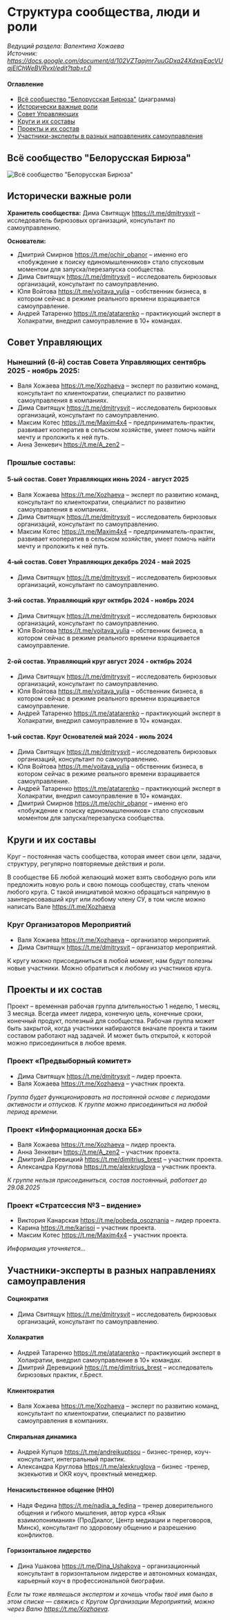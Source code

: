 # Структура сообщества, люди и роли
*Ведущий раздела: Валентина Хожаева*  
*Источник: https://docs.google.com/document/d/102VZTqajmr7uuGDxa24XdxqjEacVUqjElChWeBVRvxI/edit?tab=t.0*

#### Оглавление
- [Всё сообщество "Белорусская Бирюза"](#всё-сообщество-белорусская-бирюза) (диаграмма)
- [Исторически важные роли](#исторически-важные-роли)
- [Совет Управляющих](#совет-управляющих)
- [Круги и их составы](#круги-и-их-составы)
- [Проекты и их состав](#проекты-и-их-состав)
- [Участники-эксперты в разных направлениях самоуправления](#участники-эксперты-в-разных-направлениях-самоуправления)

## Всё сообщество "Белорусская Бирюза"
![Всё сообщество "Белорусская Бирюза"](/images/whole-community-BB.png)

## Исторически важные роли
**Хранитель сообщества:** Дима Свитящук https://t.me/dmitrysvit – исследователь бирюзовых организаций, консультант по самоуправлению.

**Основатели:**  
- Дмитрий Смирнов https://t.me/ochir_obanor – именно его «побуждение к поиску единомышленников» стало спусковым моментом для запуска/перезапуска сообщества.
- Дима Свитящук https://t.me/dmitrysvit – исследователь бирюзовых организаций, консультант по самоуправлению.
- Юля Войтова https://t.me/voitava_yulia – собственник бизнеса, в котором сейчас в режиме реального времени взращивается самоуправление.
- Андрей Татаренко https://t.me/atatarenko – практикующий эксперт в Холакратии, внедрил самоуправление в 10+ командах.

## Совет Управляющих

### Нынешний (6-й) состав Совета Управляющих сентябрь 2025 - ноябрь 2025:
- Валя Хожаева https://t.me/Xozhaeva – эксперт по развитию команд, консультант по клиентократии, специалист по развитию самоуправления в компаниях.
- Дима Свитящук https://t.me/dmitrysvit – исследователь бирюзовых организаций, консультант по самоуправлению.
- Максим Котес https://t.me/Maxim4x4 – предприниматель-практик, развивает кооператив в сельском хозяйстве, умеет помочь найти мечту и проложить к ней путь.
- Анна Зенкевич https://t.me/A_zen2 –

### Прошлые составы:

#### 5-ый состав. Совет Управляющих июнь 2024 - август 2025
- Валя Хожаева https://t.me/Xozhaeva – эксперт по развитию команд, консультант по клиентократии, специалист по развитию самоуправления в компаниях.
- Дима Свитящук https://t.me/dmitrysvit – исследователь бирюзовых организаций, консультант по самоуправлению.
- Максим Котес https://t.me/Maxim4x4 – предприниматель-практик, развивает кооператив в сельском хозяйстве, умеет помочь найти мечту и проложить к ней путь.

#### 4-ый состав. Совет Управляющих декабрь 2024 - май 2025
- Дима Свитящук https://t.me/dmitrysvit – исследователь бирюзовых организаций, консультант по самоуправлению.

#### 3-ий состав. Управляющий круг октябрь 2024 - ноябрь 2024
- Дима Свитящук https://t.me/dmitrysvit – исследователь бирюзовых организаций, консультант по самоуправлению.
- Юля Войтова https://t.me/voitava_yulia – обственник бизнеса, в котором сейчас в режиме реального времени взращивается самоуправление.

#### 2-ой состав. Управляющий круг август 2024 - октябрь 2024
- Дима Свитящук https://t.me/dmitrysvit – исследователь бирюзовых организаций, консультант по самоуправлению.
- Юля Войтова https://t.me/voitava_yulia – обственник бизнеса, в котором сейчас в режиме реального времени взращивается самоуправление.
- Андрей Татаренко https://t.me/atatarenko – практикующий эксперт в Холакратии, внедрил самоуправление в 10+ командах.

#### 1-ый состав. Круг Основателей май 2024 - июль 2024
- Дима Свитящук https://t.me/dmitrysvit – исследователь бирюзовых организаций, консультант по самоуправлению.
- Юля Войтова https://t.me/voitava_yulia – обственник бизнеса, в котором сейчас в режиме реального времени взращивается самоуправление.
- Андрей Татаренко https://t.me/atatarenko – практикующий эксперт в Холакратии, внедрил самоуправление в 10+ командах.
- Дмитрий Смирнов https://t.me/ochir_obanor – именно его «побуждение к поиску единомышленников» стало спусковым моментом для запуска/перезапуска сообщества.

## Круги и их составы
Круг – постоянная часть сообщества, которая имеет свои цели, задачи, структуру, регулярно повторяемые действия и роли.

В сообществе ББ любой желающий может взять свободную роль или предложить новую роль и свою помощь сообществу, стать членом любого круга. С такой инициативой можно обращаться напрямую в заинтересовавший круг или любому члену СУ, в том числе можно написать Вале https://t.me/Xozhaeva

### Круг Организаторов Мероприятий
- Валя Хожаева https://t.me/Xozhaeva – организатор мероприятий.
- Дима Свитящук https://t.me/dmitrysvit – организатор мероприятий.

К кругу можно присоединиться в любой момент, нам будут полезны новые участники. Можно обратиться к любому из участников круга.

## Проекты и их состав
Проект – временная рабочая группа длительностью 1 неделю, 1 месяц, 3 месяца. Всегда имеет лидера, конечную цель, конечные сроки, конечный продукт, полезный для сообщества. Рабочая группа может быть закрытой, когда участники набираются вначале проекта и таким составом работают над задачей. И может быть открытой, к которой можно присоединиться в любое время.

### Проект «Предвыборный комитет»
- Дима Свитящук https://t.me/dmitrysvit – лидер проекта.
- Валя Хожаева https://t.me/Xozhaeva – участник проекта.

*Группа будет функционировать на постоянной основе с периодами активности и отпусков. К группе можно присоединиться на любой период времени.*

### Проект «Информационная доска ББ»
- Валя Хожаева https://t.me/Xozhaeva – лидер проекта.
- Анна Зенкевич https://t.me/A_zen2 – участник проекта.
- Дмитрий Деревицкий https://t.me/dimitrius_brest – участник проекта.
- Александра Круглова https://t.me/alexkruglova – участник проекта.

*К группе нельзя присоединиться, состав постоянный, работает до 29.08.2025*

### Проект «Стратсессия №3 – видение»
- Виктория Канарская https://t.me/pobeda_osoznania – лидер проекта.
- Карина https://t.me/karisoi – участник проекта.
- Максим Котес https://t.me/Maxim4x4 – участник проекта.

*Информация уточняется…*

## Участники-эксперты в разных направлениях самоуправления

#### Социократия
- Дима Свитящук https://t.me/dmitrysvit – исследователь бирюзовых организаций, консультант по самоуправлению.
#### Холакратия
- Андрей Татаренко https://t.me/atatarenko – практикующий эксперт в Холакратии, внедрил самоуправление в 10+ командах.
- Дмитрий Деревицкий https://t.me/dimitrius_brest – исследователь бирюзовых практик, г.Брест.
#### Клиентократия
- Валя Хожаева https://t.me/Xozhaeva – эксперт по развитию команд, консультант по клиентократии, специалист по развитию самоуправления в компаниях.
#### Спиральная динамика
- Андрей Купцов https://t.me/andreikuptsou – бизнес-тренер, коуч-консультант, интегральный практик.
- Александра Круглова https://t.me/alexkruglova – бизнес -тренер, экзекьютив и OKR коуч, проектный менеджер.
#### Ненасильственное общение (ННО)
- Надя Федина https://t.me/nadia_a_fedina – тренер доверительного общения и гибкого мышления, автор курса «Язык взаимопонимания» (ПроДиалог, Центр медиации и переговоров, Минск), консультант по здоровому общению и разрешению конфликтов.
#### Горизонтальное лидерство
- Дина Ушакова https://t.me/Dina_Ushakova – организационный консультант в горизонтальном лидерстве и автономных командах, карьерный коуч в профессиональной биографии.

*Если ты тоже являешься экспертом и хочешь чтобы твоё имя было в этом списке — свяжись с Кругом Организации Мероприятий, можно через Валю https://t.me/Xozhaeva.*
